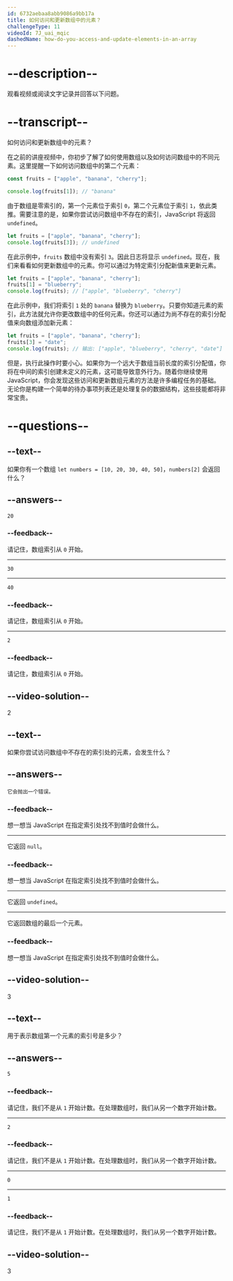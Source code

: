 ```yaml
---
id: 6732aebaa8abb9086a9bb17a
title: 如何访问和更新数组中的元素？
challengeType: 11
videoId: 7J_uai_mqic
dashedName: how-do-you-access-and-update-elements-in-an-array
---
```


# --description--

观看视频或阅读文字记录并回答以下问题。

# --transcript--

如何访问和更新数组中的元素？

在之前的讲座视频中，你初步了解了如何使用数组以及如何访问数组中的不同元素。这里提醒一下如何访问数组中的第二个元素：

```js
const fruits = ["apple", "banana", "cherry"];

console.log(fruits[1]); // "banana"
```

由于数组是零索引的，第一个元素位于索引 `0`，第二个元素位于索引 `1`，依此类推。需要注意的是，如果你尝试访问数组中不存在的索引，JavaScript 将返回 `undefined`。

```js
let fruits = ["apple", "banana", "cherry"];
console.log(fruits[3]); // undefined
```

在此示例中，`fruits` 数组中没有索引 `3`。因此日志将显示 `undefined`。现在，我们来看看如何更新数组中的元素。你可以通过为特定索引分配新值来更新元素。

```js
let fruits = ["apple", "banana", "cherry"];
fruits[1] = "blueberry";
console.log(fruits); // ["apple", "blueberry", "cherry"]
```

在此示例中，我们将索引 `1` 处的 `banana` 替换为 `blueberry`。只要你知道元素的索引，此方法就允许你更改数组中的任何元素。你还可以通过为尚不存在的索引分配值来向数组添加新元素：

```js
let fruits = ["apple", "banana", "cherry"];
fruits[3] = "date";
console.log(fruits); // 输出: ["apple", "blueberry", "cherry", "date"]
```

但是，执行此操作时要小心。如果你为一个远大于数组当前长度的索引分配值，你将在中间的索引创建未定义的元素，这可能导致意外行为。随着你继续使用 JavaScript，你会发现这些访问和更新数组元素的方法是许多编程任务的基础。无论你是构建一个简单的待办事项列表还是处理复杂的数据结构，这些技能都将非常宝贵。

# --questions--

## --text--

如果你有一个数组 `let numbers = [10, 20, 30, 40, 50]`，`numbers[2]` 会返回什么？

## --answers--

`20`

### --feedback--

请记住，数组索引从 `0` 开始。

---

`30`

---

`40`

### --feedback--

请记住，数组索引从 `0` 开始。

---

`2`

### --feedback--

请记住，数组索引从 `0` 开始。

## --video-solution--

2

## --text--

如果你尝试访问数组中不存在的索引处的元素，会发生什么？

## --answers--

`它会抛出一个错误。`

### --feedback--

想一想当 JavaScript 在指定索引处找不到值时会做什么。

---

它返回 `null`。

### --feedback--

想一想当 JavaScript 在指定索引处找不到值时会做什么。

---

它返回 `undefined`。

---

它返回数组的最后一个元素。

### --feedback--

想一想当 JavaScript 在指定索引处找不到值时会做什么。

## --video-solution--

3

## --text--

用于表示数组第一个元素的索引号是多少？

## --answers--

`5`

### --feedback--

请记住，我们不是从 `1` 开始计数。在处理数组时，我们从另一个数字开始计数。

---

`2`

### --feedback--

请记住，我们不是从 `1` 开始计数。在处理数组时，我们从另一个数字开始计数。

---

`0`

---

`1`

### --feedback--

请记住，我们不是从 `1` 开始计数。在处理数组时，我们从另一个数字开始计数。

## --video-solution--

3

